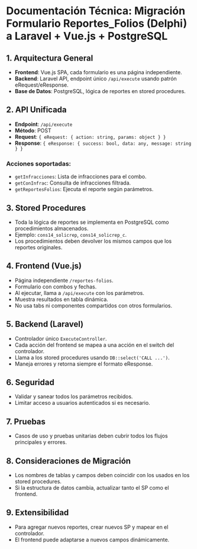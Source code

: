 # Documentación Técnica: Migración Formulario Reportes_Folios (Delphi) a Laravel + Vue.js + PostgreSQL

## 1. Arquitectura General
- **Frontend**: Vue.js SPA, cada formulario es una página independiente.
- **Backend**: Laravel API, endpoint único `/api/execute` usando patrón eRequest/eResponse.
- **Base de Datos**: PostgreSQL, lógica de reportes en stored procedures.

## 2. API Unificada
- **Endpoint**: `/api/execute`
- **Método**: POST
- **Request**: `{ eRequest: { action: string, params: object } }`
- **Response**: `{ eResponse: { success: bool, data: any, message: string } }`

### Acciones soportadas:
- `getInfracciones`: Lista de infracciones para el combo.
- `getConInfrac`: Consulta de infracciones filtrada.
- `getReportesFolios`: Ejecuta el reporte según parámetros.

## 3. Stored Procedures
- Toda la lógica de reportes se implementa en PostgreSQL como procedimientos almacenados.
- Ejemplo: `cons14_solicrep`, `cons14_solicrep_c`.
- Los procedimientos deben devolver los mismos campos que los reportes originales.

## 4. Frontend (Vue.js)
- Página independiente `/reportes-folios`.
- Formulario con combos y fechas.
- Al ejecutar, llama a `/api/execute` con los parámetros.
- Muestra resultados en tabla dinámica.
- No usa tabs ni componentes compartidos con otros formularios.

## 5. Backend (Laravel)
- Controlador único `ExecuteController`.
- Cada acción del frontend se mapea a una acción en el switch del controlador.
- Llama a los stored procedures usando `DB::select('CALL ...')`.
- Maneja errores y retorna siempre el formato eResponse.

## 6. Seguridad
- Validar y sanear todos los parámetros recibidos.
- Limitar acceso a usuarios autenticados si es necesario.

## 7. Pruebas
- Casos de uso y pruebas unitarias deben cubrir todos los flujos principales y errores.

## 8. Consideraciones de Migración
- Los nombres de tablas y campos deben coincidir con los usados en los stored procedures.
- Si la estructura de datos cambia, actualizar tanto el SP como el frontend.

## 9. Extensibilidad
- Para agregar nuevos reportes, crear nuevos SP y mapear en el controlador.
- El frontend puede adaptarse a nuevos campos dinámicamente.
